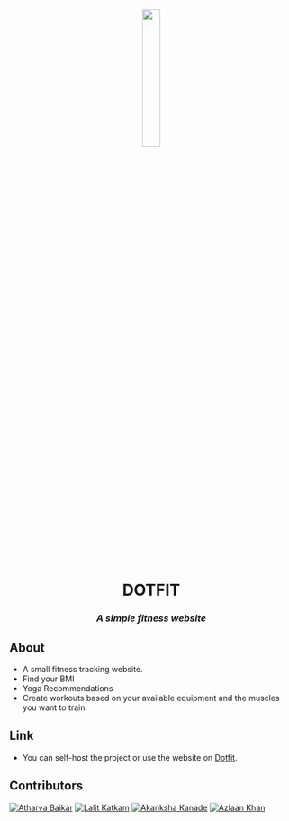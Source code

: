 <div align="center">
<img src="https://github.com/DarkGuardian641/Dot-Fit/blob/main/assets/img/logo-nav.png" width=25% height=25% />
<h1>DOTFIT</h1>
<h3><em> A simple fitness website</em></h3>
</div>

## About

- A small fitness tracking website.
- Find your BMI
- Yoga Recommendations
- Create workouts based on your available equipment and the muscles you want to train.

## Link

- You can self-host the project or use the website on [Dotfit]().

## Contributors

[![Atharva Baikar](https://github.com/DarkGuardian641/Dot-Fit/blob/main/at.jpg)](https://github.com/DarkGuardian641)
[![Lalit Katkam](https://github.com/DarkGuardian641/Dot-Fit/blob/main/lalit.png)](https://github.com/LalitK26)
[![Akanksha Kanade](https://github.com/DarkGuardian641/Dot-Fit/blob/main/ak.png)](https://github.com/wish3233)
[![Azlaan Khan](https://github.com/DarkGuardian641/Dot-Fit/blob/main/ak.png)](https://github.com/DarkGuardian641)
